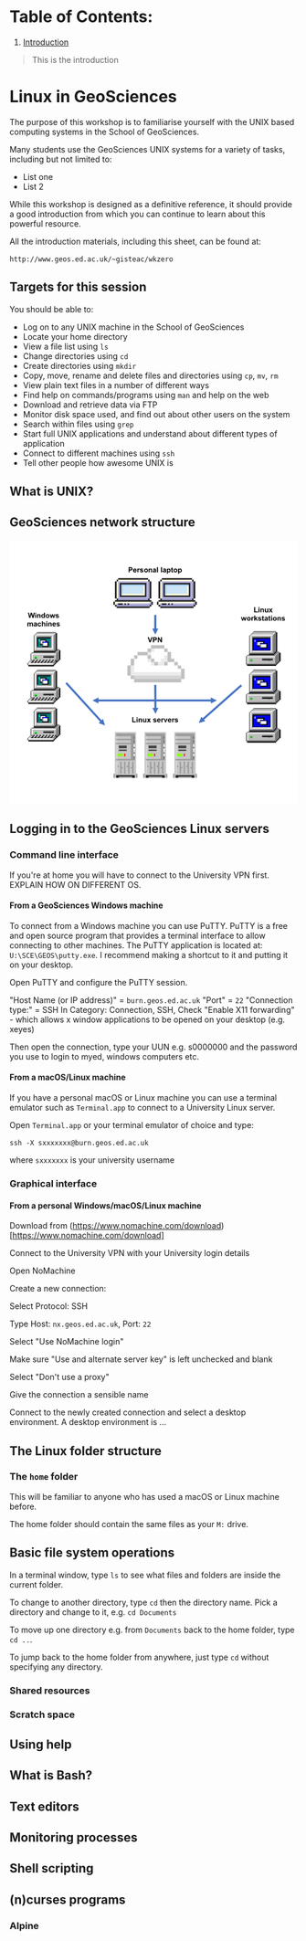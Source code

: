 # Table of Contents:

1. [Introduction](#introduction)

>This is the introduction <a name="introduction"></a>


# Linux in GeoSciences

The purpose of this workshop is to familiarise yourself with the UNIX based computing systems in the School of GeoSciences.

Many students use the GeoSciences UNIX systems for a variety of tasks, including but not limited to:

- List one
- List 2

While this workshop is designed as a definitive reference, it should provide a good introduction from which you can continue to learn about this powerful resource.

All the introduction materials, including this sheet, can be found at:

```
http://www.geos.ed.ac.uk/~gisteac/wkzero
```


## Targets for this session

You should be able to:

- Log on to any UNIX machine in the School of GeoSciences
- Locate your home directory
- View a file list using `ls`
- Change directories using `cd`
- Create directories using `mkdir`
- Copy, move, rename and delete files and directories using `cp`, `mv`, `rm`
- View plain text files in a number of different ways
- Find help on commands/programs using `man` and help on the web
- Download and retrieve data via FTP
- Monitor disk space used, and find out about other users on the system
- Search within files using `grep`
- Start full UNIX applications and understand about different types of application
- Connect to different machines using `ssh`
- Tell other people how awesome UNIX is


## What is UNIX?


## GeoSciences network structure

![](img/net_struc.png)

## Logging in to the GeoSciences Linux servers

### Command line interface

If you're at home you will have to connect to the University VPN first. EXPLAIN HOW ON DIFFERENT OS.

#### From a GeoSciences Windows machine
To connect from a Windows machine you can use PuTTY. PuTTY is a free and open source program that provides a terminal interface to allow connecting to other machines. The PuTTY application is located at: `U:\SCE\GEOS\putty.exe`. I recommend making a shortcut to it and putting it on your desktop.

Open PuTTY and configure the PuTTY session. 

"Host Name (or IP address)" = `burn.geos.ed.ac.uk`
"Port" = `22`
"Connection type:" = SSH
In Category: Connection, SSH, Check "Enable X11 forwarding" - which allows x window applications to be opened on your desktop (e.g. xeyes)

Then open the connection, type your UUN e.g. s0000000 and the password you use to login to myed, windows computers etc.

#### From a macOS/Linux machine
If you have a personal macOS or Linux machine you can use a terminal emulator such as `Terminal.app` to connect to a University Linux server. 

Open `Terminal.app` or your terminal emulator of choice and type:

```
ssh -X sxxxxxxx@burn.geos.ed.ac.uk

```

where `sxxxxxxx` is your university username

### Graphical interface 

#### From a personal Windows/macOS/Linux machine

Download from (https://www.nomachine.com/download)[https://www.nomachine.com/download]

Connect to the University VPN with your University login details

Open NoMachine

Create a new connection:

Select Protocol: SSH

Type Host: `nx.geos.ed.ac.uk`, Port: `22`

Select "Use NoMachine login"

Make sure "Use and alternate server key" is left unchecked and blank

Select "Don't use a proxy"

Give the connection a sensible name

Connect to the newly created connection and select a desktop environment. A desktop environment is ...

## The Linux folder structure

### The `home` folder

This will be familiar to anyone who has used a macOS or Linux machine before.

The home folder should contain the same files as your `M:` drive.

## Basic file system operations

In a terminal window, type `ls` to see what files and folders are inside the current folder. 

To change to another directory, type `cd` then the directory name. Pick a directory and change to it, e.g. `cd Documents`

To move up one directory e.g. from `Documents` back to the home folder, type `cd ..`. 

To jump back to the home folder from anywhere, just type `cd` without specifying any directory.

### Shared resources

### Scratch space

## Using help

## What is Bash?

## Text editors

## Monitoring processes

## Shell scripting

## (n)curses programs

### Alpine

